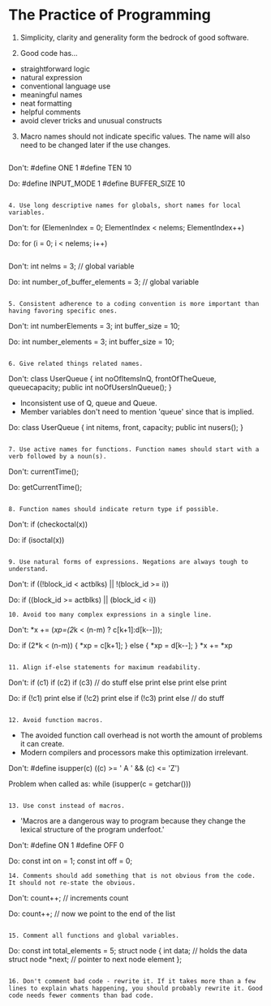 # The Practice of Programming

1. Simplicity, clarity and generality form the bedrock of good software.

2. Good code has...
  * straightforward logic
  * natural expression
  * conventional language use
  * meaningful names
  * neat formatting
  * helpful comments
  * avoid clever tricks and unusual constructs

3. Macro names should not indicate specific values. The name will also need to be changed later if the use changes.
   ```
Don't:
#define ONE 1
#define TEN 10

Do:
#define INPUT_MODE 1
#define BUFFER_SIZE 10
   ```

4. Use long descriptive names for globals, short names for local variables.
   ```
Don't:
for (ElemenIndex = 0; ElementIndex < nelems; ElementIndex++)

Do:
for (i = 0; i < nelems; i++)
   ```
   ```
Don't:
int nelms = 3; // global variable

Do:
int number_of_buffer_elements = 3; // global variable
   ```

5. Consistent adherence to a coding convention is more important than having favoring specific ones.
   ```
Don't:
int numberElements = 3;
int buffer_size = 10;

Do:
int number_elements = 3;
int buffer_size = 10;
   ```

6. Give related things related names.
   ```
Don't:
class UserQueue
{
    int noOfItemsInQ, frontOfTheQueue, queuecapacity;
    public int noOfUsersInQueue();
}

* Inconsistent use of Q, queue and Queue.
* Member variables don't need to mention 'queue' since that is implied.

Do:
class UserQueue
{
    int nitems, front, capacity;
    public int nusers();
}
   ```

7. Use active names for functions. Function names should start with a verb followed by a noun(s).
   ```
Don't:
currentTime();

Do:
getCurrentTime();
   ```

8. Function names should indicate return type if possible.
   ```
Don't:
if (checkoctal(x))

Do:
if (isoctal(x))
   ```

9. Use natural forms of expressions. Negations are always tough to understand.
   ```
Don't:
if ((!block_id < actblks) || !(block_id >= i))

Do:
if ((block_id >= actblks) || (block_id < i))
   ```
10. Avoid too many complex expressions in a single line.
   ```
   Don't:
   *x += (*xp=(2*k < (n-m) ? c[k+1]:d[k--]));

   Do:
   if (2*k < (n-m))
   {
       *xp = c[k+1];
   }
   else
   {
       *xp = d[k--];
   }
   *x += *xp
   ```

11. Align if-else statements for maximum readability.
   ```
   Don't:
   if (c1)
       if (c2)
           if (c3)
               // do stuff
           else
               print
       else
           print
   else
       print

   Do:
   if (!c1)
       print
   else if (!c2)
       print
   else if (!c3)
       print
   else
       // do stuff
   ```
   
12. Avoid function macros.
   ```
   * The avoided function call overhead is not worth the amount of problems it can create.
   * Modern compilers and processors make this optimization irrelevant.
   
   Don't:
   #define isupper(c) ((c) >= ' A ' && (c) <= 'Z')

   Problem when called as: while (isupper(c = getchar()))
   ```

13. Use const instead of macros. 
   ```
   * 'Macros are a dangerous way to program because they change the lexical structure of the program underfoot.'

Don't:
#define ON 1
#define OFF 0

Do:
const int on = 1;
const int off = 0;
   ```
14. Comments should add something that is not obvious from the code. It should not re-state the obvious.
   ```
Don't:
count++;   // increments count

Do:
count++;   // now we point to the end of the list
   ```

15. Comment all functions and global variables.
   ```
Do:
const int total_elements = 5;
struct node
{
    int data;            // holds the data
    struct node *next;   // pointer to next node element
};
   ```

16. Don't comment bad code - rewrite it. If it takes more than a few lines to explain whats happening, you should probably rewrite it. Good code needs fewer comments than bad code.
